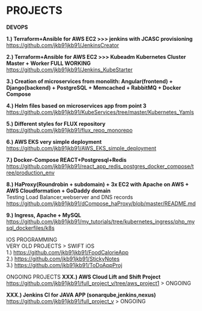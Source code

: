 # PROJECTS

<b>DEVOPS</b>

**1.) Terraform+Ansible for AWS EC2 >>> jenkins with JCASC provisioning**  
https://github.com/jkb91jkb91/JenkinsCreator

**2.) Terraform+Ansible for AWS EC2 >>> Kubeadm Kubernetes Cluster Master + Worker FULL WORKING**  
https://github.com/jkb91jkb91/Jenkins_KubeStarter
      
**3.) Creation of microservices from monolith: Angular(frontend) + Django(backend) + PostgreSQL + Memcached + RabbitMQ + Docker Compose** 

**4.) Helm files based on microservices app from point 3** 
https://github.com/jkb91jkb91/KubeServices/tree/master/Kubernetes_Yamls  

**5.) Different styles for FLUX repository**  
https://github.com/jkb91jkb91/flux_repo_monorepo

**6.) AWS EKS very simple deployment**  
https://github.com/jkb91jkb91/AWS_EKS_simple_deployment
  
**7.) Docker-Compose REACT+Postgresql+Redis**  
https://github.com/jkb91jkb91/react_app_redis_postgres_docker_compose/tree/production_env  

**8.) HaProxy(Roundrobin + subdomain) + 3x EC2 with Apache on AWS + AWS Cloudformation + GoDaddy domain**    
Testing Load Balancer,webserver and DNS records  
[https://github.com/jkb91jkb91/dCompose_haProxy/blob/master/README.md  ](https://github.com/jkb91jkb91/haproxy_apache_aws)  

**9.) Ingress, Apache + MySQL**  
https://github.com/jkb91jkb91/my_tutorials/tree/kubernetes_ingress/php_mysql_dockerfiles/k8s  

IOS PROGRAMMING  
VERY OLD PROJECTS > SWIFT iOS  
1.) https://github.com/jkb91jkb91/FoodCalorieApp  
2.) https://github.com/jkb91jkb91/StickyNotes  
3.) https://github.com/jkb91jkb91/ToDoAppProj  

ONGOING PROJECTS
**XXX.) AWS Cloud Lift and Shift Project**  
https://github.com/jkb91jkb91/full_project_v/tree/aws_project1   > ONGOING  

**XXX.) Jenkins CI for JAVA APP (sonarqube,jenkins,nexus)**  
https://github.com/jkb91jkb91/full_project_v > ONGOING  


